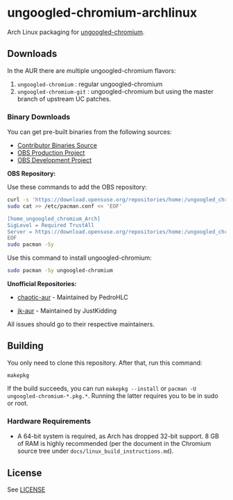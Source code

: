 # ungoogled-chromium-archlinux

Arch Linux packaging for [ungoogled-chromium](//github.com/Eloston/ungoogled-chromium).

## Downloads

In the AUR there are multiple ungoogled-chromium flavors:

1. `ungoogled-chromium` : regular ungoogled-chromium
2. `ungoogled-chromium-git` : ungoogled-chromium but using the master branch of upstream UC patches.

### Binary Downloads

You can get pre-built binaries from the following sources:

- [Contributor Binaries Source](//ungoogled-software.github.io/ungoogled-chromium-binaries/)
- [OBS Production Project](https://build.opensuse.org/packages/ungoogled-chromium-arch/job_history/home:ungoogled_chromium/Arch/x86_64)
- [OBS Development Project](https://build.opensuse.org/packages/ungoogled-chromium-arch/job_history/home:ungoogled_chromium:testing/Arch/x86_64)

**OBS Repository:**

Use these commands to add the OBS repository:
```sh
curl -s 'https://download.opensuse.org/repositories/home:/ungoogled_chromium/Arch/x86_64/home_ungoogled_chromium_Arch.key' | sudo pacman-key -a -
sudo cat >> /etc/pacman.conf << 'EOF'

[home_ungoogled_chromium_Arch]
SigLevel = Required TrustAll
Server = https://download.opensuse.org/repositories/home:/ungoogled_chromium/Arch/$arch
EOF
sudo pacman -Sy
```

Use this command to install ungoogled-chromium:
```sh
sudo pacman -Sy ungoogled-chromium
```

**Unofficial Repositories:**

- [chaotic-aur](https://lonewolf.pedrohlc.com/chaotic-aur/) - Maintained by PedroHLC

- [jk-aur](https://github.com/jstkdng/aur) - Maintained by JustKidding

All issues should go to their respective maintainers.

## Building

You only need to clone this repository. After that, run this command:

```
makepkg
```

If the build succeeds, you can run `makepkg --install` or `pacman -U ungoogled-chromium-*.pkg.*`. Running the latter requires you to be in sudo or root.

### Hardware Requirements

* A 64-bit system is required, as Arch has dropped 32-bit support. 8 GB of RAM is highly recommended (per the document in the Chromium source tree under `docs/linux_build_instructions.md`).

## License

See [LICENSE](LICENSE)
